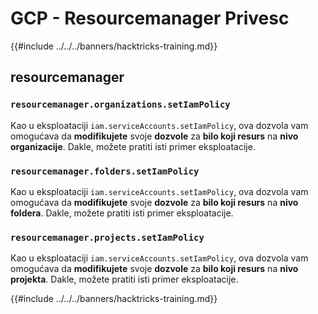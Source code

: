 # GCP - Resourcemanager Privesc

{{#include ../../../banners/hacktricks-training.md}}

## resourcemanager

### `resourcemanager.organizations.setIamPolicy`

Kao u eksploataciji `iam.serviceAccounts.setIamPolicy`, ova dozvola vam omogućava da **modifikujete** svoje **dozvole** za **bilo koji resurs** na **nivo organizacije**. Dakle, možete pratiti isti primer eksploatacije.

### `resourcemanager.folders.setIamPolicy`

Kao u eksploataciji `iam.serviceAccounts.setIamPolicy`, ova dozvola vam omogućava da **modifikujete** svoje **dozvole** za **bilo koji resurs** na **nivo foldera**. Dakle, možete pratiti isti primer eksploatacije.

### `resourcemanager.projects.setIamPolicy`

Kao u eksploataciji `iam.serviceAccounts.setIamPolicy`, ova dozvola vam omogućava da **modifikujete** svoje **dozvole** za **bilo koji resurs** na **nivo projekta**. Dakle, možete pratiti isti primer eksploatacije.

{{#include ../../../banners/hacktricks-training.md}}
